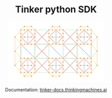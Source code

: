 <h1 align="center">Tinker python SDK</h1>
<div align="center">
  <img src="docs/images/logo.svg" width="60%" />

  Documentation:
  <a href="http://tinker-docs.thinkingmachines.ai/">tinker-docs.thinkingmachines.ai</a>
</div>

